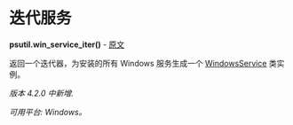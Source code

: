 # 迭代服务

**psutil.win_service_iter()** - [原文](https://psutil.readthedocs.io/en/latest/#psutil.win_service_iter)<a name="psutil.win_service_iter"></a>

返回一个迭代器，为安装的所有 Windows 服务生成一个 [WindowsService](https://psutil.readthedocs.io/en/latest/#psutil.WindowsService) 类实例。

*版本 4.2.0 中新增.*

*可用平台: Windows。*